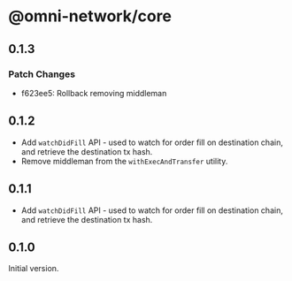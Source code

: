 # @omni-network/core

## 0.1.3

### Patch Changes

- f623ee5: Rollback removing middleman

## 0.1.2

- Add `watchDidFill` API - used to watch for order fill on destination chain, and retrieve the destination tx hash.
- Remove middleman from the `withExecAndTransfer` utility.

## 0.1.1

- Add `watchDidFill` API - used to watch for order fill on destination chain, and retrieve the destination tx hash.

## 0.1.0

Initial version.
